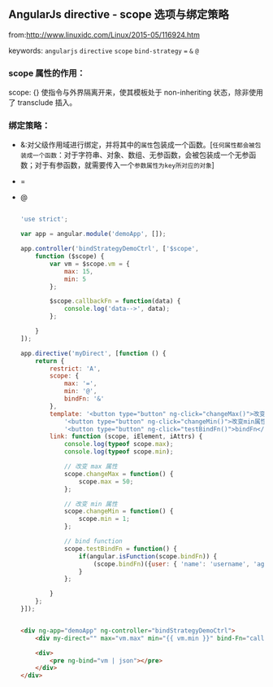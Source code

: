 
## AngularJs directive - scope 选项与绑定策略   

from:http://www.linuxidc.com/Linux/2015-05/116924.htm

keywords: `angularjs` `directive` `scope` `bind-strategy` `=` `&` `@`   

### scope 属性的作用：   
scope: {} 使指令与外界隔离开来，使其模板处于 non-inheriting 状态，除非使用了 transclude 插入。   

### 绑定策略：   
* &:对父级作用域进行绑定，并将其中的`属性`包装成一个函数。[`任何属性都会被包装成一个函数`：对于字符串、对象、数组、无参函数，会被包装成一个无参函数；对于有参函数，就需要传入一个`参数属性为key所对应的对象`]   
* =   
* @   
	```js

	'use strict';

	var app = angular.module('demoApp', []);

	app.controller('bindStrategyDemoCtrl', ['$scope', 
		function ($scope) {
			var vm = $scope.vm = {
				max: 15,
				min: 5
			};

			$scope.callbackFn = function(data) {
				console.log('data-->', data);
			};

		}
	]);

	app.directive('myDirect', [function () {
		return {
			restrict: 'A',
			scope: {
				max: '=',
				min: '@',
				bindFn: '&'
			},
			template: '<button type="button" ng-click="changeMax()">改变max属性</button>' + 
				'<button type="button" ng-click="changeMin()">改变min属性</button>' + 
				'<button type="button" ng-click="testBindFn()">bindFn</button>',
			link: function (scope, iElement, iAttrs) {
				console.log(typeof scope.max);
				console.log(typeof scope.min);

				// 改变 max 属性
				scope.changeMax = function() {
					scope.max = 50;
				};

				// 改变 min 属性
				scope.changeMin = function() {
					scope.min = 1;
				};

				// bind function
				scope.testBindFn = function() {
					if(angular.isFunction(scope.bindFn)) {
						(scope.bindFn)({user: { 'name': 'username', 'age': 15 }});
					}
				};

			}
		};
	}]);
	```

	```html   

	<div ng-app="demoApp" ng-controller="bindStrategyDemoCtrl">
		<div my-direct="" max="vm.max" min="{{ vm.min }}" bind-Fn="callbackFn(user)"></div>

		<div>
			<pre ng-bind="vm | json"></pre>
		</div>
	</div>

	```   
